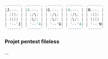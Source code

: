 ```powershell
.------. .------. .------. .------. .------.
|J.--. | |4.--. | |G.--. | |4.--. | |N.--. |
| :(): | | :/\: | | :/\: | | :/\: | | :(): |
| ()() | | :\/: | | :\/: | | :\/: | | ()() |
| '--'J| | '--'4| | '--'G| | '--'4| | '--'N|
`------' `------' `------' `------' `------'
```

### Projet pentest fileless

...
